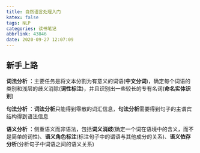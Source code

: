 ```yaml
---
title: 自然语言处理入门
katex: false
tags: NLP
categories: 读书笔记
abbrlink: 43846
date: 2020-09-27 12:07:09
---
```


## 新手上路

**词法分析** ：主要任务是将文本分割为有意义的词语(**中文分词**)，确定每个词语的类别和浅层的歧义消除(**词性标注**)，并且识别出一些较长的专有名词(**命名实体识别**)

**句法分析** ：**词法分析**只能得到零散的词汇信息，**句法分析**需要得到句子的主谓宾结构得到语法信息

**语义分析** ：侧重语义而非语法，包括**词义消歧**(确定一个词在语境中的含义，而不是简单的词性)、**语义角色标注**(标注句子中的谓语与其他成分的关系)、**语义依存分析**(分析句子中词语之间的语义关系)

<!-- more -->
